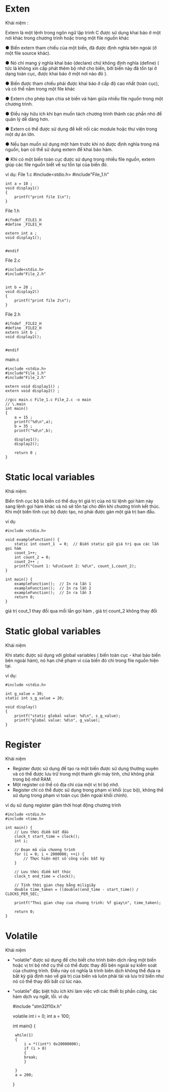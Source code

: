 # Exten

Khái niệm :

Extern là một lệnh trong ngôn ngữ lập trình C được sử dụng khai báo ở một nơi khác trong chương trình hoặc trong một file nguồn khác

● Biến extern tham chiếu của một biến, đã được định nghĩa bên ngoài (ở một file source khác). 

● Nó chỉ mang ý nghĩa khai báo (declare) chứ không định nghĩa (define) ( tức là không xin cấp phát thêm bộ nhớ cho biến, bởi biến này đã tồn tại ở dạng toàn cục, được khai báo ở một nơi nào đó ).

● Biến được tham chiếu phải được khai báo ở cấp độ cao nhất (toàn cục), và có thể nằm trong một file khác

● Extern cho phép bạn chia sẻ biến và hàm giữa nhiều file nguồn trong một chương trình.

● Điều này hữu ích khi bạn muốn tách chương trình thành các phần nhỏ để quản lý dễ dàng hơn.

● Extern có thể được sử dụng để kết nối các module hoặc thư viện trong một dự án lớn.

● Nếu bạn muốn sử dụng một hàm trước khi nó được định nghĩa trong mã nguồn, bạn có thể sử dụng extern để khai báo hàm.

● Khi có một biến toàn cục được sử dụng trong nhiều file nguồn, extern giúp các file nguồn biết về sự tồn tại của biến đó.


ví dụ:
File 1.c
    #include<stdio.h>
    #include"File_1.h"

    int a = 10 ;
    void display1()
    {
        printf("print file 1\n");
    }

File 1.h

    #ifndef _FILE1_H
    #define _FILE1_H

    extern int a ;
    void display1();


    #endif
    

File 2.c

    #include<stdio.h>
    #include"File_2.h"


    int b = 20 ;
    void display2()
    {
        printf("print file 2\n");
    }

File 2.h

    #ifndef _FILE2_H
    #define _FILE2_H
    extern int b ;
    void display2();


    #endif

main.c

    #include <stdio.h>
    #include"File_1.h"
    #include"File_2.h"

    extern void display1() ;
    extern void display2() ;

    //gcc main.c File_1.c File_2.c -o main
    // \.main
    int main()
    {
        a = 15 ;
        printf("%d\n",a);
        b = 35 ;
        printf("%d\n",b);

        display1();
        display2();

        return 0 ;
    }


# Static local variables

Khái niệm:

Biến tĩnh cục bộ là biến có thể duy trì giá trị của nó từ lệnh gọi hàm này sang lệnh gọi hàm khác và nó sẽ tồn tại cho đến khi chương trình kết thúc. Khi một biến tĩnh cục bộ được tạo, nó phải được gán một giá trị ban đầu.

ví dụ

    #include <stdio.h>

    void exampleFunction() {
        static int count_1  = 0;  // Biến static giữ giá trị qua các lần gọi hàm
        count_1++;
        int count_2 = 0;
        count_2++ ;
        printf("Count 1: %d\nCount 2: %d\n", count_1,count_2);
    }

    int main() {
        exampleFunction();  // In ra lần 1
        exampleFunction();  // In ra lần 2
        exampleFunction();  // In ra lần 3
        return 0;
    }

giá trị cout_1 thay đổi qua mổi lần gọi hàm , giá trị count_2 không thay đổi

# Static global variables

Khái niệm

Khi static được sử dụng với global variables ( biến toàn cục - khai báo biến bên ngoài hàm), nó hạn chế phạm vi của biến đó chỉ trong file nguồn hiện tại.

ví dụ:

    #include <stdio.h>

    int g_value = 30;
    static int s_g_value = 20;

    void display()
    {
        printf("static global value: %d\n", s_g_value);
        printf("global value: %d\n", g_value);
    }

# Register

Khái niệm

* Register được sử dụng để tạo ra một biến được sử dụng thường xuyên và có thể được lưu trữ trong một thanh ghi máy tính, chứ không phải trong bộ nhớ RAM. 
* Một register có thể có địa chỉ của một vị trí bộ nhớ.
* Register chỉ có thể được sử dụng trong phạm vi khối (cục bộ), không thể sử dụng trong phạm vi toàn cục (bên ngoài khối chính).

ví dụ sử dụng register giảm thời hoạt động chương trình

    #include <stdio.h>
    #include <time.h>

    int main() {
        // Lưu thời điểm bắt đầu
        clock_t start_time = clock();
        int i;

        // Đoạn mã của chương trình
        for (i = 0; i < 2000000; ++i) {
            // Thực hiện một số công việc bất kỳ
        }

        // Lưu thời điểm kết thúc
        clock_t end_time = clock();

        // Tính thời gian chạy bằng miligiây
        double time_taken = ((double)(end_time - start_time)) / CLOCKS_PER_SEC;

        printf("Thoi gian chay cua chuong trinh: %f giay\n", time_taken);

        return 0;
    }

# Volatile

Khái niệm
* "volatile" được sử dụng để cho biết cho trình biên dịch rằng một biến hoặc vị trí bộ nhớ cụ thể có thể được thay đổi bên ngoài sự kiểm soát của chương trình. Điều này có nghĩa là trình biên dịch không thể đưa ra bất kỳ giả định nào về giá trị của biến và luôn phải tải và lưu trữ biến như nó có thể thay đổi bất cứ lúc nào.
*  "volatile" đặc biệt hữu ích khi làm việc với các thiết bị phần cứng, các hàm dịch vụ ngắt, lỗi.
ví dụ

    #include "stm32f10x.h"

    volatile int i = 0;
    int a = 100;

    int main()
    {
        
        while(1)
        {
            i = *((int*) 0x20000000);
            if (i > 0)
            {
            break;
            }	
            
        }
        a = 200;
    }











